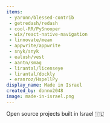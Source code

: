 ```yaml
---
items:
 - yaronn/blessed-contrib
 - getredash/redash
 - cool-RR/PySnooper
 - wix/react-native-navigation
 - linnovate/mean
 - appwrite/appwrite
 - snyk/snyk
 - ealush/vest
 - aantn/smag
 - lirantal/licenseye
 - lirantal/dockly
 - eranroz/HspellPy
display_name: Made in Israel
created_by: donno2048
image: made-in-israel.png
---
```

Open source projects built in Israel :israel:
